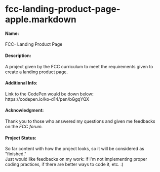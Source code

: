# fcc-landing-product-page-apple.markdown

<h4> Name:</h4> 
 	FCC- Landing Product Page
 
 
<h4>Description: </h4> 
 	A project given by the FCC curriculum to meet the requirements given to create a landing product page. 
 
 
<h4>Additional Info:</h4> 
 	Link to the CodePen would be down below: <br>
 	https://codepen.io/ko-d14/pen/bGgqYQX
 
 
<h4> Acknowledgment: </h4> 
  	Thank you to those who answered my questions and given me feedbacks on the <i>FCC forum. </i>
  	
  
<h4> Project Status: </h4>
  	So far content with how the project looks, so it will be considered as "finished." <br>
  	Just would like feedbacks on my work: if I'm not implementing proper coding practices, if there are better ways to code it, etc. :)
